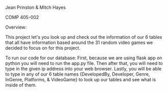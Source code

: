 Jean Prinston & Mitch Hayes

COMP 405-002

Overview:

This project let's you look up and check out the information of our 6 tables that all have
information based around the 31 random video games we decided to focus on for this
project.

To run our code for our database:
First, because we are using flask app on python you will need to run the app.py file.
Then after that, you will need to type in the given ip address into your web browser.
Lastly, you will be able to type in any of our 6 table names {DevelopedBy, Developer, 
Genre, InGenre, Platforms, & VideoGame} to look up our tables 
and see what is inside of them.

